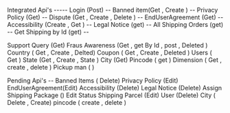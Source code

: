 Integrated Api's -----
Login (Post)  --
Banned item(Get , Create ) --
Privacy Policy (Get) --
Dispute (Get , Create , Delete ) --
EndUserAgreement (Get) --
Accessibility (Create , Get ) --
Legal Notice (get) --
All Shipping Orders (get) --
Get Shipping by Id (get) --
<!-- -------------------- -->
Support Query (Get)
Fraus Awareness (Get , get By Id , post , Deleted )
Country ( Get , Create , Delted)
Coupon ( Get , Create , Deleted )
Users ( Get )
State (Get , Create , State )
City (Get)
Pincode ( get )
Dimension ( Get , create , delete )
Pickup man ( )

Pending Api's --
Banned Items ( Delete)
Privacy Policy (Edit)
EndUserAgreement(Edit)
Accessibility (Delete)
Legal Notice (Delete)
Assign Shipping Package ()
Edit Status  Shipping Parcel (Edit)
User (Delete)
City ( Delete , Create)
pincode ( create , delete )


